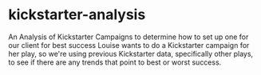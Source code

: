 # kickstarter-analysis
An Analysis of Kickstarter Campaigns to determine how to set up one for our client for best success
Louise wants to do a Kickstarter campaign for her play, so we're using previous Kickstarter data, specifically other plays, to see if there are any trends that point to best or worst success.
